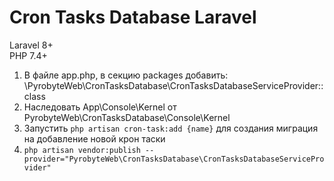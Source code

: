 # Cron Tasks Database Laravel
Laravel 8+  
PHP 7.4+  

1. В файле app.php, в секцию packages добавить:
   \PyrobyteWeb\CronTasksDatabase\CronTasksDatabaseServiceProvider::class  
2. Наследовать App\Console\Kernel от PyrobyteWeb\CronTasksDatabase\Console\Kernel  
3. Запустить ``php artisan cron-task:add {name}`` для создания миграция на добавление новой крон таски  
4. ``php artisan vendor:publish --provider="PyrobyteWeb\CronTasksDatabase\CronTasksDatabaseServiceProvider"``  
